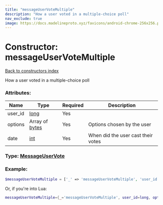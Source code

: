 ```yaml
---
title: "messageUserVoteMultiple"
description: "How a user voted in a multiple-choice poll"
nav_exclude: true
image: https://docs.madelineproto.xyz/favicons/android-chrome-256x256.png
---
```

# Constructor: messageUserVoteMultiple  
[Back to constructors index](index.md)



How a user voted in a multiple-choice poll

### Attributes:

| Name     |    Type       | Required | Description |
|----------|---------------|----------|-------------|
|user\_id|[long](../types/long.md) | Yes|
|options|Array of [bytes](../types/bytes.md) | Yes|Options chosen by the user|
|date|[int](../types/int.md) | Yes|When did the user cast their votes|



### Type: [MessageUserVote](../types/MessageUserVote.md)


### Example:

```php
$messageUserVoteMultiple = ['_' => 'messageUserVoteMultiple', 'user_id' => long, 'options' => ['bytes', 'bytes'], 'date' => int];
```  


Or, if you're into Lua:

```lua
messageUserVoteMultiple={_='messageUserVoteMultiple', user_id=long, options={'bytes'}, date=int}

```


